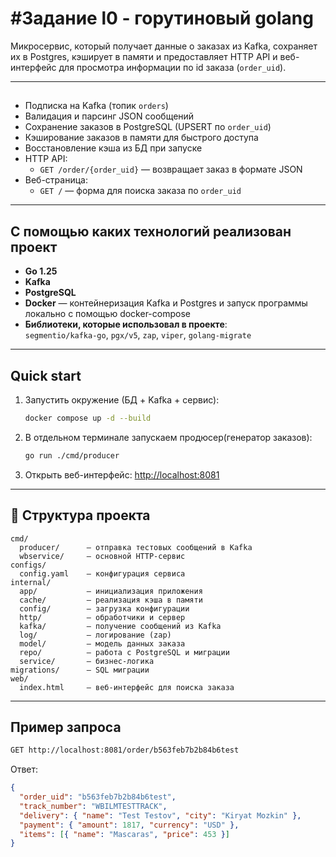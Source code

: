 # #Задание l0 - горутиновый golang

Микросервис, который получает данные о заказах из Kafka, сохраняет их в Postgres, кэширует в памяти и предоставляет HTTP API и веб-интерфейс для просмотра информации по id заказа (`order_uid`).

---

## 
- Подписка на Kafka (топик `orders`)  
- Валидация и парсинг JSON сообщений  
- Сохранение заказов в PostgreSQL (UPSERT по `order_uid`)  
- Кэширование заказов в памяти для быстрого доступа  
- Восстановление кэша из БД при запуске  
- HTTP API:
  - `GET /order/{order_uid}` — возвращает заказ в формате JSON  
- Веб-страница:
  - `GET /` — форма для поиска заказа по `order_uid`  

---

## С помощью каких технологий реализован проект
- **Go 1.25**  
- **Kafka**  
- **PostgreSQL** 
- **Docker** — контейнеризация Kafka и Postgres и запуск программы локально c помощью docker-compose
- **Библиотеки, которые использовал в проекте**:  
  `segmentio/kafka-go`, `pgx/v5`, `zap`, `viper`, `golang-migrate`

---

## Quick start

1. Запустить окружение (БД + Kafka + сервис):
   ```bash
   docker compose up -d --build
   ```

2. В отдельном терминале запускаем продюсер(генератор заказов):
   ```bash
   go run ./cmd/producer
   ```

3. Открыть веб-интерфейс:
   [http://localhost:8081](http://localhost:8081)

---

## 📂 Структура проекта
```
cmd/
  producer/      — отправка тестовых сообщений в Kafka
  wbservice/     — основной HTTP-сервис
configs/
  config.yaml    — конфигурация сервиса
internal/
  app/           — инициализация приложения
  cache/         — реализация кэша в памяти
  config/        — загрузка конфигурации
  http/          — обработчики и сервер
  kafka/         — получение сообщений из Kafka
  log/           — логирование (zap)
  model/         — модель данных заказа
  repo/          — работа с PostgreSQL и миграции
  service/       — бизнес-логика
migrations/      — SQL миграции
web/
  index.html     — веб-интерфейс для поиска заказа
```

---

##  Пример запроса
```bash
GET http://localhost:8081/order/b563feb7b2b84b6test
```
Ответ:
```json
{
  "order_uid": "b563feb7b2b84b6test",
  "track_number": "WBILMTESTTRACK",
  "delivery": { "name": "Test Testov", "city": "Kiryat Mozkin" },
  "payment": { "amount": 1817, "currency": "USD" },
  "items": [{ "name": "Mascaras", "price": 453 }]
}
```


